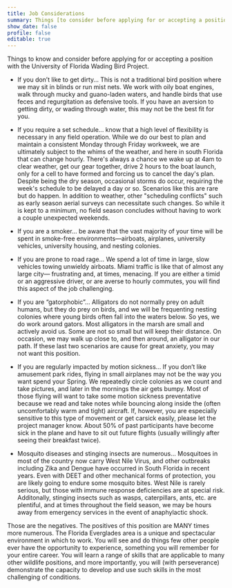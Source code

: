 ```yaml
---
title: Job Considerations
summary: Things [to consider before applying for or accepting a position...](../../jobs/considerations/)
show_date: false
profile: false
editable: true
---
```


Things to know and consider before applying for or accepting a position with the University of Florida Wading Bird Project.

* If you don’t like to get dirty… This is not a traditional bird position where we may sit in blinds or run mist nets. We work with oily boat engines, walk through mucky and guano-laden waters, and handle birds that use feces and regurgitation as defensive tools. If you have an aversion to getting dirty, or wading through water, this may not be the best fit for you.

* If you require a set schedule... know that a high level of flexibility is necessary in any field operation. While we do our best to plan and maintain a consistent Monday through Friday workweek, we are ultimately subject to the whims of the weather, and here in south Florida that can change hourly. There's always a chance we wake up at 4am to clear weather, get our gear together, drive 2 hours to the boat launch, only for a cell to have formed and forcing us to cancel the day's plan. Despite being the dry season, occasional storms do occur, requiring the week's schedule to be delayed a day or so. Scenarios like this are rare but do happen. In addition to weather, other "scheduling conflicts" such as early season aerial surveys can necessitate such changes. So while it is kept to a minimum, no field season concludes without having to work a couple unexpected weekends.

* If you are a smoker… be aware that the vast majority of your time will be spent in smoke-free environments—airboats, airplanes, university vehicles, university housing, and nesting colonies. 

* If you are prone to road rage… We spend a lot of time in large, slow vehicles towing unwieldy airboats. Miami traffic is like that of almost any large city— frustrating and, at times, menacing. If you are either a timid or an aggressive driver, or are averse to hourly commutes, you will find this aspect of the job challenging.

* If you are “gatorphobic”… Alligators do not normally prey on adult humans, but they do prey on birds, and we will be frequenting nesting colonies where young birds often fall into the waters below. So yes, we do work around gators. Most alligators in the marsh are small and actively avoid us. Some are not so small but will keep their distance. On occasion, we may walk up close to, and then around, an alligator in our path. If these last two scenarios are cause for great anxiety, you may not want this position.

*	If you are regularly impacted by motion sickness… If you don’t like amusement park rides, flying in small airplanes may not be the way you want spend your Spring. We repeatedly circle colonies as we count and take pictures, and later in the mornings the air gets bumpy. Most of those flying will want to take some motion sickness preventative because we read and take notes while bouncing along inside the (often uncomfortably warm and tight) aircraft. If, however, you are especially sensitive to this type of movement or get carsick easily, please let the project manager know. About 50% of past participants have become sick in the plane and have to sit out future flights (usually willingly after seeing their breakfast twice).

* Mosquito diseases and stinging insects are numerous… Mosquitoes in most of the country now carry West Nile Virus, and other outbreaks including Zika and Dengue have occurred in South Florida in recent years. Even with DEET and other mechanical forms of protection, you are likely going to endure some mosquito bites. West Nile is rarely serious, but those with immune response deficiencies are at special risk. Additonally, stinging insects such as wasps, caterpillars, ants, etc. are plentiful, and at times throughout the field season, we may be hours away from emergency services in the event of anaphylactic shock. 

Those are the negatives. The positives of this position are MANY times more numerous.
The Florida Everglades area is a unique and spectacular environment in which to work.
You will see and do things few other people ever have the opportunity to experience,
something you will remember for your entire career. You will learn a range of skills that
are applicable to many other wildlife positions, and more importantly, you will (with
perseverance) demonstrate the capacity to develop and use such skills in the most
challenging of conditions.
